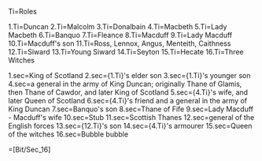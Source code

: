 Ti=Roles

1.Ti=Duncan
2.Ti=Malcolm
3.Ti=Donalbain
4.Ti=Macbeth
5.Ti=Lady Macbeth
6.Ti=Banquo
7.Ti=Fleance
8.Ti=Macduff
9.Ti=Lady Macduff
10.Ti=Macduff's son
11.Ti=Ross, Lennox, Angus, Menteith, Caithness
12.Ti=Siward
13.Ti=Young Siward
14.Ti=Seyton
15.Ti=Hecate
16.Ti=Three Witches

  
1.sec=King of Scotland
2.sec={1.Ti}'s elder son
3.sec={1.Ti}'s younger son
4.sec=a general in the army of King Duncan; originally Thane of Glamis, then Thane of Cawdor, and later King of Scotland
5.sec={4.Ti}'s wife, and later Queen of Scotland
6.sec={4.Ti}'s friend and a general in the army of King Duncan
7.sec=Banquo's son
8.sec=Thane of Fife
9.sec=Lady Macduff - Macduff's wife
10.sec=Stub
11.sec=Scottish Thanes
12.sec=general of the English forces
13.sec={12.Ti}'s son
14.sec={4.Ti}'s armourer
15.sec=Queen of the witches
16.sec=Bubble bubble

=[Bit/Sec_16]